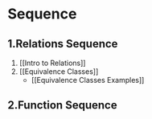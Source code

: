 # Sequence
## 1.Relations Sequence
1. [[Intro to Relations]]
2. [[Equivalence Classes]]
	+ [[Equivalence Classes Examples]]

## 2.Function Sequence